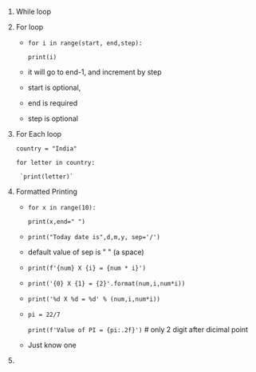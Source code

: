1. While loop

2. For loop 

    * `for i in range(start, end,step):`
        
        `print(i)`

    * it will go to end-1, and increment by step

    * start is optional,
    * end is required
    * step is optional

3. For Each loop

    `country = "India"`

    `for letter in country:`
        
        `print(letter)`


4. Formatted Printing

    * `for x in range(10):`
        
        `print(x,end=" ")`


    * `print("Today date is",d,m,y, sep='/')`

    * default value of sep is " " (a space)


    * `print(f'{num} X {i} = {num * i}')`


    * `print('{0} X {1} = {2}'.format(num,i,num*i))`


    * `print('%d X %d = %d' % (num,i,num*i))`

    
    * `pi = 22/7`

      `print(f'Value of PI = {pi:.2f}')` # only 2 digit after dicimal point

    * Just know one 


5. 





















